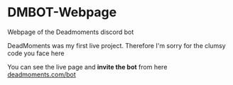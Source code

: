 # DMBOT-Webpage
Webpage of the Deadmoments discord bot

DeadMoments was my first live project. Therefore I'm sorry for the clumsy code you face here

You can see the live page and **invite the bot** from here [deadmoments.com/bot](https://deadmoments.com/bot)
